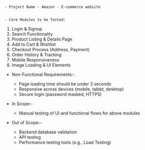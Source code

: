     - Project Name - Amazon - E-commerce website
    
   
    - Core Modules to be Tested:

1. Login & Signup
2. Search Functionality
3. Product Listing & Details Page
4. Add to Cart & Wishlist
5. Checkout Process (Address, Payment)
6. Order History & Tracking
7. Mobile Responsiveness
8. Image Loading & UI Elements

 - Non-Functional Requirements:-
   - Page loading time should be under 3 seconds
   - Responsive across devices (mobile, tablet, desktop)
   - Secure login (password masked, HTTPS)

 - In Scope:-
   - Manual testing of UI and functional flows for above modules

 - Out of Scope:-
   - Backend database validation
   - API testing
   - Performance testing tools (e.g., Load Testing)
